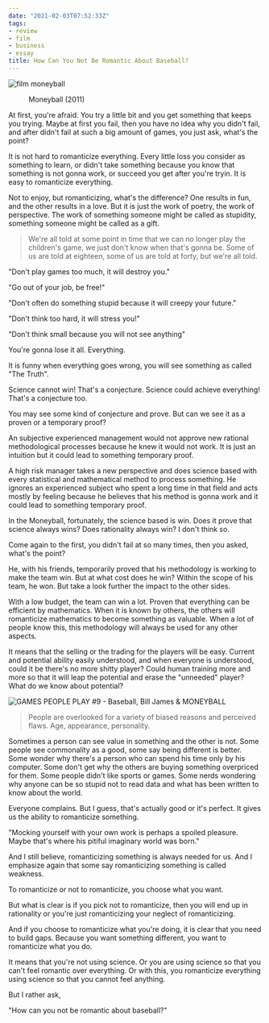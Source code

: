 ```yaml
---
date: "2021-02-03T07:52:33Z"
tags:
- review
- film
- business
- essay
title: How Can You Not Be Romantic About Baseball?
---
```


![film moneyball](https://www.rollingstone.com/wp-content/uploads/2018/06/rs-150108-rectangle.jpg)

<figure class="wp-block-embed aligncenter is-type-rich is-provider-embed wp-block-embed-embed">
	<div class="wp-block-embed__wrapper">
	</div>
<figcaption>Moneyball (2011)</figcaption>
</figure> 


At first, you're afraid. You try a little bit and you get something that keeps you trying. Maybe at first you fail, then you have no idea why you didn't fail, and after didn't fail at such a big amount of games, you just ask, what's the point? 

It is not hard to romanticize everything. Every little loss you consider as something to learn, or didn't take something because you know that something is not gonna work, or succeed you get after you're tryin. It is easy to romanticize everything.

Not to enjoy, but romanticizing, what's the difference? One results in fun, and the other results in a love. But it is just the work of poetry, the work of perspective. The work of something someone might be called as stupidity, something someone might be called as a gift.

<blockquote class="wp-block-quote">
  <p>
    We're all told at some point in time that we can no longer play the children's game, we just don't know when that's gonna be. Some of us are told at eighteen, some of us are told at forty, but we're all told.
  </p>
</blockquote>



"Don't play games too much, it will destroy you." 

"Go out of your job, be free!"

"Don't often do something stupid because it will creepy your future."

"Don't think too hard, it will stress you!"

"Don't think small because you will not see anything"



You're gonna lose it all. Everything.

It is funny when everything goes wrong, you will see something as called "The Truth".

Science cannot win! That's a conjecture. Science could achieve everything! That's a conjecture too.

You may see some kind of conjecture and prove. But can we see it as a proven or a temporary proof?

An subjective experienced management would not approve new rational methodological processes because he knew it would not work. It is just an intuition but it could lead to something temporary proof.

A high risk manager takes a new perspective and does science based with every statistical and mathematical method to process something. He ignores an experienced subject who spent a long time in that field and acts mostly by feeling because he believes that his method is gonna work and it could lead to something temporary proof.



In the Moneyball, fortunately, the science based is win. Does it prove that science always wins? Does rationality always win? I don't think so.

Come again to the first, you didn't fail at so many times, then you asked, what's the point?

He, with his friends, temporarily proved that his methodology is working to make the team win. But at what cost does he win? Within the scope of his team, he won. But take a look further the impact to the other sides.

With a low budget, the team can win a lot. Proven that everything can be efficient by mathematics. When it is known by others, the others will romanticize mathematics to become something as valuable. When a lot of people know this, this methodology will always be used for any other aspects.

It means that the selling or the trading for the players will be easy. Current and potential ability easily understood, and when everyone is understood, could it be there's no more shitty player? Could human training more and more so that it will leap the potential and erase the "unneeded" player? What do we know about potential?

![GAMES PEOPLE PLAY #9 - Baseball, Bill James & MONEYBALL](https://i.ytimg.com/vi/MqaATF8RdY4/maxresdefault.jpg)

<blockquote class="wp-block-quote">
  <p>
    People are overlooked for a variety of biased reasons and perceived flaws. Age, appearance, personality.
  </p>
</blockquote>

Sometimes a person can see value in something and the other is not. Some people see commonality as a good, some say being different is better. Some wonder why there's a person who can spend his time only by his computer. Some don't get why the others are buying something overpriced for them. Some people didn't like sports or games. Some nerds wondering why anyone can be so stupid not to read data and what has been written to know about the world.

Everyone complains. But I guess, that's actually good or it's perfect. It gives us the ability to romanticize something.

"Mocking yourself with your own work is perhaps a spoiled pleasure. Maybe that's where his pitiful imaginary world was born."

And I still believe, romanticizing something is always needed for us. And I emphasize again that some say romanticizing something is called weakness.

To romanticize or not to romanticize, you choose what you want.

But what is clear is if you pick not to romanticize, then you will end up in rationality or you're just romanticizing your neglect of romanticizing.

And if you choose to romanticize what you're doing, it is clear that you need to build gaps. Because you want something different, you want to romanticize what you do.

It means that you're not using science. Or you are using science so that you can't feel romantic over everything. Or with this, you romanticize everything using science so that you cannot feel anything.

But I rather ask,

"How can you not be romantic about baseball?"